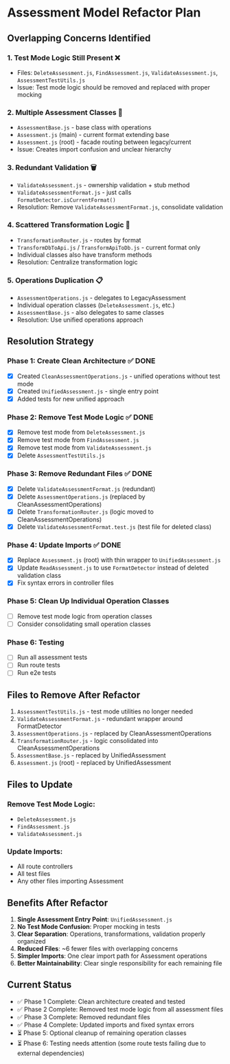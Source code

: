 # Assessment Model Refactor Plan

## Overlapping Concerns Identified

### 1. **Test Mode Logic Still Present** ❌
- Files: `DeleteAssessment.js`, `FindAssessment.js`, `ValidateAssessment.js`, `AssessmentTestUtils.js`
- Issue: Test mode logic should be removed and replaced with proper mocking

### 2. **Multiple Assessment Classes** 🔄
- `AssessmentBase.js` - base class with operations
- `Assessment.js` (main) - current format extending base  
- `Assessment.js` (root) - facade routing between legacy/current
- Issue: Creates import confusion and unclear hierarchy

### 3. **Redundant Validation** 🗑️
- `ValidateAssessment.js` - ownership validation + stub method
- `ValidateAssessmentFormat.js` - just calls `FormatDetector.isCurrentFormat()`
- Resolution: Remove `ValidateAssessmentFormat.js`, consolidate validation

### 4. **Scattered Transformation Logic** 🔀
- `TransformationRouter.js` - routes by format
- `TransformDbToApi.js` / `TransformApiToDb.js` - current format only
- Individual classes also have transform methods
- Resolution: Centralize transformation logic

### 5. **Operations Duplication** 📋
- `AssessmentOperations.js` - delegates to LegacyAssessment
- Individual operation classes (`DeleteAssessment.js`, etc.)
- `AssessmentBase.js` - also delegates to same classes
- Resolution: Use unified operations approach

## Resolution Strategy

### Phase 1: Create Clean Architecture ✅ DONE
- [x] Created `CleanAssessmentOperations.js` - unified operations without test mode
- [x] Created `UnifiedAssessment.js` - single entry point
- [x] Added tests for new unified approach

### Phase 2: Remove Test Mode Logic ✅ DONE
- [x] Remove test mode from `DeleteAssessment.js`
- [x] Remove test mode from `FindAssessment.js` 
- [x] Remove test mode from `ValidateAssessment.js`
- [x] Delete `AssessmentTestUtils.js`

### Phase 3: Remove Redundant Files ✅ DONE  
- [x] Delete `ValidateAssessmentFormat.js` (redundant)
- [x] Delete `AssessmentOperations.js` (replaced by CleanAssessmentOperations)
- [x] Delete `TransformationRouter.js` (logic moved to CleanAssessmentOperations)
- [x] Delete `ValidateAssessmentFormat.test.js` (test file for deleted class)

### Phase 4: Update Imports ✅ DONE
- [x] Replace `Assessment.js` (root) with thin wrapper to `UnifiedAssessment.js`
- [x] Update `ReadAssessment.js` to use `FormatDetector` instead of deleted validation class
- [x] Fix syntax errors in controller files

### Phase 5: Clean Up Individual Operation Classes
- [ ] Remove test mode logic from operation classes
- [ ] Consider consolidating small operation classes

### Phase 6: Testing
- [ ] Run all assessment tests
- [ ] Run route tests  
- [ ] Run e2e tests

## Files to Remove After Refactor

1. `AssessmentTestUtils.js` - test mode utilities no longer needed
2. `ValidateAssessmentFormat.js` - redundant wrapper around FormatDetector
3. `AssessmentOperations.js` - replaced by CleanAssessmentOperations
4. `TransformationRouter.js` - logic consolidated into CleanAssessmentOperations
5. `AssessmentBase.js` - replaced by UnifiedAssessment
6. `Assessment.js` (root) - replaced by UnifiedAssessment

## Files to Update

### Remove Test Mode Logic:
- `DeleteAssessment.js`
- `FindAssessment.js`
- `ValidateAssessment.js`

### Update Imports:
- All route controllers
- All test files
- Any other files importing Assessment

## Benefits After Refactor

1. **Single Assessment Entry Point**: `UnifiedAssessment.js` 
2. **No Test Mode Confusion**: Proper mocking in tests
3. **Clear Separation**: Operations, transformations, validation properly organized
4. **Reduced Files**: ~6 fewer files with overlapping concerns
5. **Simpler Imports**: One clear import path for Assessment operations
6. **Better Maintainability**: Clear single responsibility for each remaining file

## Current Status

- ✅ Phase 1 Complete: Clean architecture created and tested
- ✅ Phase 2 Complete: Removed test mode logic from all assessment files
- ✅ Phase 3 Complete: Removed redundant files 
- ✅ Phase 4 Complete: Updated imports and fixed syntax errors
- ⏳ Phase 5: Optional cleanup of remaining operation classes
- ⏳ Phase 6: Testing needs attention (some route tests failing due to external dependencies) 